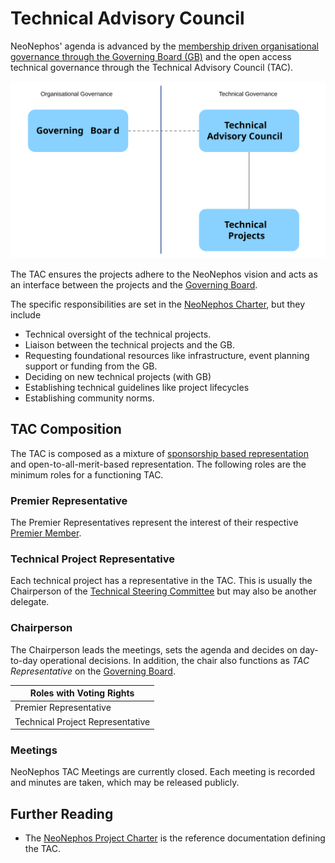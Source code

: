 # Technical Advisory Council

NeoNephos' agenda is advanced by the [membership driven organisational governance through the Governing Board (GB)](../governing_board/governing_board_introduction.md)
and the open access technical governance through the Technical Advisory Council (TAC).

<img src="../assets/governance_at_a_glance.svg" alt="Governance Schematic" width="700" />

The TAC ensures the projects adhere to the NeoNephos vision and acts as an interface between the projects and the [Governing Board](../governing_board/governing_board_introduction.md).

The specific responsibilities are set in the [NeoNephos Charter](https://cdn.platform.linuxfoundation.org/agreements/neonephos-foundation.pdf?__hstc=81619592.b399ecdf5f859a9f55ff3dc8bf8218d5.1748238689615.1750404125102.1750409856266.57&__hssc=81619592.1.1750409856266&__hsfp=2785804087), but they include

- Technical oversight of the technical projects.
- Liaison between the technical projects and the GB.
- Requesting foundational resources like infrastructure, event planning support or funding from the GB.
- Deciding on new technical projects (with GB)
- Establishing technical guidelines like project lifecycles
- Establishing community norms.

## TAC Composition

The TAC is composed as a mixture of [sponsorship based representation](../misc/membership_introduction.md) and open-to-all-merit-based representation. The following roles are the minimum roles for a functioning TAC.

### Premier Representative

The Premier Representatives represent the interest of their respective [Premier Member](../misc/membership_introduction.md). 

### Technical Project Representative

Each technical project has a representative in the TAC. This is usually the Chairperson of the [Technical Steering Committee](../technical_steering_committee/technical_steering_committee_introduction.md) but may also be another delegate.

### Chairperson

The Chairperson leads the meetings, sets the agenda and decides on day-to-day operational decisions. In addition, the chair also functions as *TAC Representative* on the [Governing Board](../governing_board/governing_board_introduction.md).
 
| Roles with Voting Rights |
|--|
| Premier Representative |
| Technical Project Representative |

### Meetings

NeoNephos TAC Meetings are currently closed. Each meeting is recorded and minutes are taken, which may be released publicly.

## Further Reading

* The [NeoNephos Project Charter](https://cdn.platform.linuxfoundation.org/agreements/neonephos-foundation.pdf?__hstc=81619592.b399ecdf5f859a9f55ff3dc8bf8218d5.1748238689615.1750404125102.1750409856266.57&__hssc=81619592.1.1750409856266&__hsfp=2785804087) is the reference documentation defining the TAC.
